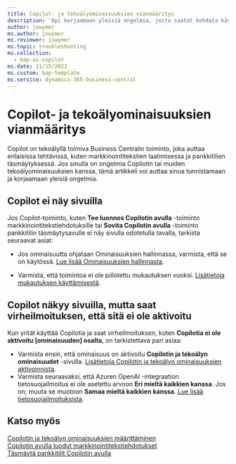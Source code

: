 ```yaml
---
title: Copilot- ja tekoälyominaisuuksien vianmääritys
description: 'Opi korjaamaan yleisiä ongelmia, joita saatat kohdata käyttäessäsi Copilot- ja tekoälyominaisuuksia Business Centralissa.'
author: jswymer
ms.author: jswymer
ms.reviewer: jswymer
ms.topic: troubleshooting
ms.collection:
  - bap-ai-copilot
ms.date: 11/15/2023
ms.custom: bap-template
ms.service: dynamics-365-business-central
---
```

# <a name="troubleshoot-copilot-and-ai-capabilities"></a>Copilot- ja tekoälyominaisuuksien vianmääritys

Copilot on tekoälyllä toimiva Business Centralin toiminto, joka auttaa erilaisissa tehtävissä, kuten markkinointitekstien laatimisessa ja pankkitilien täsmäytyksessä. Jos sinulla on ongelmia Copilotin tai muiden tekoälyominaisuuksien kanssa, tämä artikkeli voi auttaa sinua tunnistamaan ja korjaamaan yleisiä ongelmia.

## <a name="copilot-doesnt-appear-on-pages"></a>Copilot ei näy sivuilla

Jos Copilot-toiminto, kuten **Tee luonnos Copilotin avulla** -toiminto markkinointitekstiehdotuksille tai **Sovita Copilotin avulla** -toiminto pankkitilin täsmäytysavulle ei näy sivulla odotetulla tavalla, tarkista seuraavat asiat:

- Jos ominaisuutta ohjataan Ominaisuuksien hallinnassa, varmista, että se on käytössä. [Lue lisää Ominaisuuksien hallinnasta](admin-feature-management.md).

- Varmista, että toimintoa ei ole piilotettu mukautuksen vuoksi. [Lisätietoja mukautuksen käyttämisestä](ui-personalization-user.md).

## <a name="copilot-appears-on-pages-but-you-get-an-error-that-its-not-activated"></a>Copilot näkyy sivuilla, mutta saat virheilmoituksen, että sitä ei ole aktivoitu

Kun yrität käyttää Copilotia ja saat virheilmoituksen, kuten **Copilotia ei ole aktivoitu \[ominaisuuden\] osalta**, on tarkistettava pari asiaa:

- Varmista ensin, että ominaisuus on aktivoitu **Copilotin ja tekoälyn ominaisuudet** -sivulla. [Lisätietoja Copilotin ja tekoälyn ominaisuuksien aktivoinnista](enable-ai.md#activate-features). 
- Varmista seuraavaksi, että Azuren OpenAI -integraation tietosuojailmoitus ei ole asetettu arvoon **Eri mieltä kaikkien kanssa**. Jos on, muuta se muotoon **Samaa mieltä kaikkien kanssa**. [Lue lisää tietosuojailmoituksista](privacy-notices-status.md).

## <a name="see-also"></a>Katso myös

[Copilotin ja tekoälyn ominaisuuksien määrittäminen](enable-ai.md)  
[Copilotin avulla luodut markkinointitekstiehdotukset](ai-overview.md)  
[Täsmäytä pankkitilit Copilotin avulla](bank-reconciliation-with-copilot.md)  
